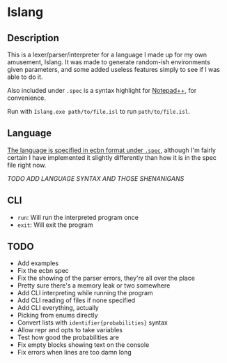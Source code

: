 # Islang

## Description

This is a lexer/parser/interpreter for a language I made up for my own amusement, Islang. It was made to generate random-ish environments given parameters, and some added useless features simply to see if I was able to do it. 

Also included under `.spec` is a syntax highlight for [Notepad++](https://notepad-plus-plus.org/), for convenience. 

Run with `Islang.exe path/to/file.isl` to run `path/to/file.isl`.

## Language

[The language is specified in ecbn format under `.spec`](https://github.com/Sergiovan/Islang/blob/master/.spec/spec.ebnf), although I'm fairly certain I have implemented it slightly differently than how it is in the spec file right now. 

*TODO ADD LANGUAGE SYNTAX AND THOSE SHENANIGANS*

## CLI
* `run`: Will run the interpreted program once
* `exit`: Will exit the program

## TODO
- Add examples
- Fix the ecbn spec
- Fix the showing of the parser errors, they're all over the place
- Pretty sure there's a memory leak or two somewhere
- Add CLI interpreting while running the program
- Add CLI reading of files if none specified
- Add CLI everything, actually
- Picking from enums directly
- Convert lists with `identifier{probabilities}` syntax
- Allow repr and opts to take variables
- Test how good the probabilities are
- Fix empty blocks showing text on the console
- Fix errors when lines are too damn long